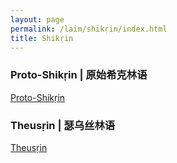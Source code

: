 ```yaml
---
layout: page
permalink: /laim/shikṛin/index.html
title: Shikṛin
---
```


### Proto-Shikṛin | 原始希克林语

[Proto-Shikṛin](https://kinnuch.github.io/laim/Proto-Shikṛin)

### Theusṛin | 瑟乌丝林语

[Theusṛin](https://kinnuch.github.io/laim/Theusṛin)
